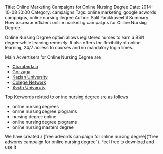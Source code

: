 Title: Online Marketing Campaigns for Online Nursing Degree
Date: 2014-10-08 20:00
Category: campaigns
Tags: online marketing, google adwords campaigns, online nursing degree
Author: Salil Panikkaveettil
Summary: How to create efficient online marketing campaigns for Online Nursing Degree

Online Nursing Degree option allows registered nurses to earn a BSN degree while learning remotely. It also offers the flexibility of online learning, 24/7 access to courses and no mandatory login times.

Main Advertisers for Online Nursing Degree are 

- [Chamberlain](http://www.chamberlain.edu/ "Chamberlain Online Nursing Degree")
- [Gonzaga](http://www.gonzaga.edu/ "Gonzaga Online Nursing Degree")
- [Kaplan University](http://www.kaplanuniversity.edu/ "Kaplan university Online Nursing Degree")
- [College Network](http://www.collegenetwork.com/ "College Network Online Nursing Degree")
- [South University](http://www.southuniversity.edu/ "South University Online Nursing Degree")

Top Keywords related to online nursing degree are as follows

- online nursing degrees
- online nursing degree programs
- nursing degree online
- online nursing degree programs
- online nursing masters degree

We have created a [free adwords campaign for online nursing degree]("free adwords campaign for online nursing degree"). Feel free to download and use it

